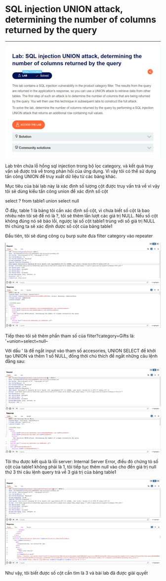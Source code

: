 # SQL injection UNION attack, determining the number of columns returned by the query
***
![](../images/3-1.png)

Lab trên chứa lỗ hổng sql injection trong bộ lọc category, và kết quả truy vấn sẽ được trả về trong phản hồi của ứng dụng. Vì vậy tôi có thể sử dụng tấn công UNION để truy xuất dữ liệu từ các bảng khác.

Mục tiêu của bài lab này là xác định số lượng cột được truy vấn trả về vì vậy tôi sẽ dùng kiểu tấn công union để xác định số cột

select ? from table1 union select null

Ở đây, table 1 là bảng tôi cần xác định số cột, vì chưa biết số cột là bao nhiêu nên tôi sẽ để nó là ?, tôi sẽ thêm lần lượt các giá trị NULL. Nếu số cột không đúng nó sẽ báo lỗi, ngược lại số cột table1 trùng với số giá trị NULL thì chúng ta sẽ xác định được số cột của bảng table1

Đầu tiên, tôi sẽ dùng công cụ burp suite đưa filter category vào repeater

![](../images/3-2.png)

Tiếp theo tôi sẽ thêm phần tham số của filter?category=Gifts là: '+union+select+null–

Với dấu ' là để ngắt input vào tham số accesories, UNION SELECT để khởi tạo UNION và thêm 1 số NULL, đồng thời chú thích để ngắt những câu lệnh đằng sau:

![](../images/3-3.png)

Tôi thu được kết quả là lỗi server: Internal Server Error, điều đó chứng tỏ số cột của table1 không phải là 1, tôi tiếp tục thêm null vào cho đến giá trị null thứ 3 thì câu lệnh query trả về 3 giá trị của bảng table1

![](../images/3-4.png)

Như vậy, tôi biết được số cột cần tìm là 3 và bài lab đã được giải quyết